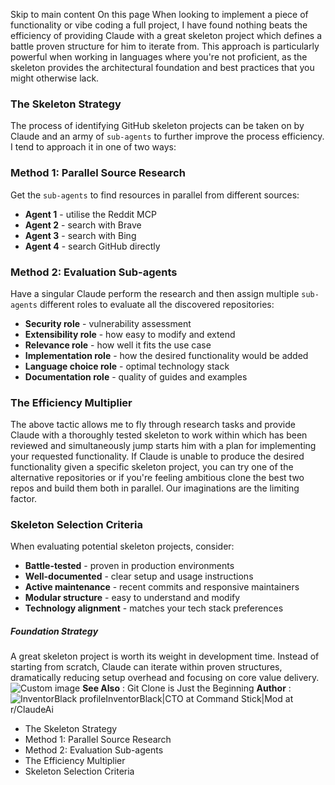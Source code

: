 Skip to main content
On this page
When looking to implement a piece of functionality or vibe coding a full project, I have found nothing beats the efficiency of providing Claude with a great skeleton project which defines a battle proven structure for him to iterate from. This approach is particularly powerful when working in languages where you're not proficient, as the skeleton provides the architectural foundation and best practices that you might otherwise lack.
### The Skeleton Strategy​
The process of identifying GitHub skeleton projects can be taken on by Claude and an army of `sub-agents` to further improve the process efficiency. I tend to approach it in one of two ways:
### Method 1: Parallel Source Research​
Get the `sub-agents` to find resources in parallel from different sources:
  * **Agent 1** - utilise the Reddit MCP
  * **Agent 2** - search with Brave
  * **Agent 3** - search with Bing
  * **Agent 4** - search GitHub directly


### Method 2: Evaluation Sub-agents​
Have a singular Claude perform the research and then assign multiple `sub-agents` different roles to evaluate all the discovered repositories:
  * **Security role** - vulnerability assessment
  * **Extensibility role** - how easy to modify and extend
  * **Relevance role** - how well it fits the use case
  * **Implementation role** - how the desired functionality would be added
  * **Language choice role** - optimal technology stack
  * **Documentation role** - quality of guides and examples


### The Efficiency Multiplier​
The above tactic allows me to fly through research tasks and provide Claude with a thoroughly tested skeleton to work within which has been reviewed and simultaneously jump starts him with a plan for implementing your requested functionality.
If Claude is unable to produce the desired functionality given a specific skeleton project, you can try one of the alternative repositories or if you're feeling ambitious clone the best two repos and build them both in parallel.
Our imaginations are the limiting factor.
### Skeleton Selection Criteria​
When evaluating potential skeleton projects, consider:
  * **Battle-tested** - proven in production environments
  * **Well-documented** - clear setup and usage instructions
  * **Active maintenance** - recent commits and responsive maintainers
  * **Modular structure** - easy to understand and modify
  * **Technology alignment** - matches your tech stack preferences


##### Foundation Strategy
A great skeleton project is worth its weight in development time. Instead of starting from scratch, Claude can iterate within proven structures, dramatically reducing setup overhead and focusing on core value delivery.
![Custom image](https://www.claudelog.com/img/discovery/018.png)
**See Also** : Git Clone is Just the Beginning
**Author** :![InventorBlack profile](https://www.claudelog.com/img/claudes-greatest-soldier.png)InventorBlack|CTO at Command Stick|Mod at r/ClaudeAi
  * The Skeleton Strategy
  * Method 1: Parallel Source Research
  * Method 2: Evaluation Sub-agents
  * The Efficiency Multiplier
  * Skeleton Selection Criteria


